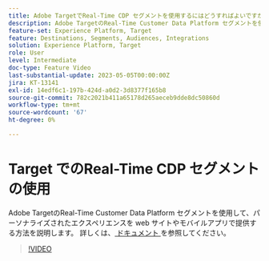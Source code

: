 ```yaml
---
title: Adobe TargetでReal-Time CDP セグメントを使用するにはどうすればよいですか？
description: Adobe TargetのReal-Time Customer Data Platform セグメントを使用して、パーソナライズされたエクスペリエンスを web サイトやモバイルアプリで提供する方法を説明します。
feature-set: Experience Platform, Target
feature: Destinations, Segments, Audiences, Integrations
solution: Experience Platform, Target
role: User
level: Intermediate
doc-type: Feature Video
last-substantial-update: 2023-05-05T00:00:00Z
jira: KT-13141
exl-id: 14edf6c1-197b-424d-a0d2-3d8377f165b8
source-git-commit: 782c2021b411a65178d265aeceb9dde8dc50860d
workflow-type: tm+mt
source-wordcount: '67'
ht-degree: 0%

---
```


# Target でのReal-Time CDP セグメントの使用

Adobe TargetのReal-Time Customer Data Platform セグメントを使用して、パーソナライズされたエクスペリエンスを web サイトやモバイルアプリで提供する方法を説明します。 詳しくは、[ ドキュメント ](https://experienceleague.adobe.com/docs/target/using/integrate/integrating-with-rtcdp.html?lang=ja) を参照してください。

>[!VIDEO](https://video.tv.adobe.com/v/3419149/?learn=on)
